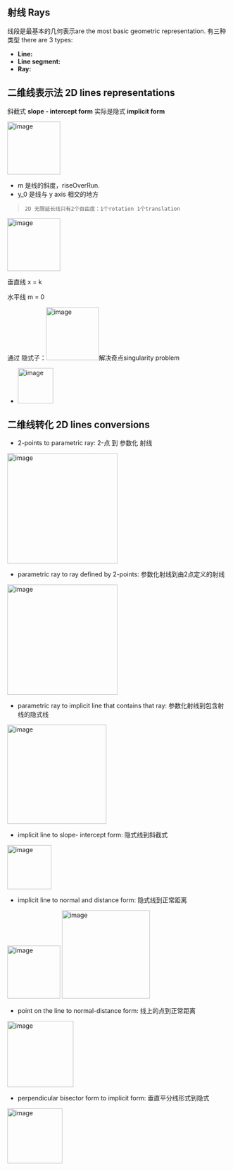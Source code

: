 ## 射线 Rays
线段是最基本的几何表示are the most basic geometric representation. 有三种类型 there are 3 types:
- **Line:**
- **Line segment:**
- **Ray:**

## 二维线表示法 2D lines representations
斜截式 **slope - intercept form** 实际是隐式 **implicit form**

<img width="120" alt="image" src="https://github.com/ChenxingWang93/Math/assets/31954987/7497eb73-b72a-4a92-9d2a-e30c193a05e3">

- m 是线的斜度，riseOverRun.
- y_0 是线与 y axis 相交的地方

> ```
> 2D 无限延长线只有2个自由度：1个rotation 1个translation
> ```

<img width="120" alt="image" src="https://github.com/ChenxingWang93/Math/assets/31954987/e0b00b36-e6b0-4fcc-9cd8-9660c470e156">

垂直线 x = k

水平线 m = 0

通过 隐式子：<img width="120" alt="image" src="https://github.com/ChenxingWang93/Math/assets/31954987/ba3b4ae9-08d7-430b-b962-f2cc1017ec35">解决奇点singularity problem

- <img width="80" alt="image" src="https://github.com/ChenxingWang93/Math/assets/31954987/1292cf0d-a696-4fee-90df-445c5e769203">


## 二维线转化 2D lines conversions
- 2-points to parametric ray: 2-点 到 参数化 射线
<img width="250" alt="image" src="https://github.com/ChenxingWang93/Math/assets/31954987/6157031d-f09c-4757-90ad-6aa9a66a86bd">


- parametric ray to ray defined by 2-points: 参数化射线到由2点定义的射线
<img width="250" alt="image" src="https://github.com/ChenxingWang93/Math/assets/31954987/4856b371-fa73-4b2f-b8c4-bcceb0885be9">


- parametric ray to implicit line that contains that ray: 参数化射线到包含射线的隐式线
<img width="225" alt="image" src="https://github.com/ChenxingWang93/Math/assets/31954987/8dc977d9-03f3-4dd6-a6ee-1e6a9a5660e7">


- implicit line to slope- intercept form: 隐式线到斜截式
<img width="100" alt="image" src="https://github.com/ChenxingWang93/Math/assets/31954987/27724f2f-f749-47bd-b22f-10d325edd14e">


- implicit line to normal and distance form: 隐式线到正常距离
<img width="120" alt="image" src="https://github.com/ChenxingWang93/Math/assets/31954987/d76bd211-305d-488a-81cf-8ed27a1845f2">

<img width="200" alt="image" src="https://github.com/ChenxingWang93/Math/assets/31954987/0e868577-bdb6-4ca9-a3ec-09a3e7f86820">


- point on the line to normal-distance form: 线上的点到正常距离
<img width="150" alt="image" src="https://github.com/ChenxingWang93/Math/assets/31954987/7c18a2fa-512f-44c7-a4ff-535fceb00f07">


- perpendicular bisector form to implicit form: 垂直平分线形式到隐式
<img width="125" alt="image" src="https://github.com/ChenxingWang93/Math/assets/31954987/bdb07d75-d76a-48a8-ad60-b4737c5df70b">
